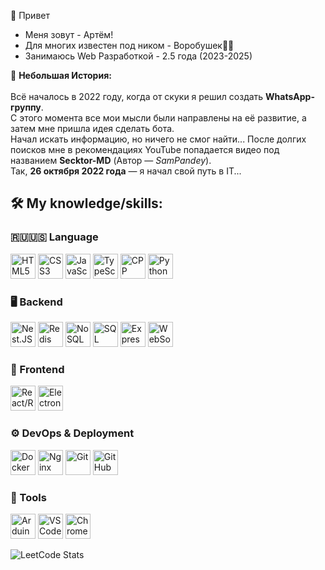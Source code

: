 👋 Привет

  - Меня зовут - Артём!
  - Для многих известен под ником - Воробушек🦆🦅
  - Занимаюсь Web Разработкой - 2.5 года (2023-2025)
    
 🧰 <b>Небольшая История:</b><br><br>
    Всё началось в 2022 году, когда от скуки я решил создать <b>WhatsApp-группу</b>.<br> 
    С этого момента все мои мысли были направлены на её развитие, а затем мне пришла идея сделать бота.<br> 
    Начал искать информацию, но ничего не смог найти... После долгих поисков мне в рекомендациях YouTube попадается видео 
    под названием <b>Secktor-MD</b> (Автор — <i>SamPandey</i>).<br>
    Так, <b>26 октября 2022 года</b> — я начал свой путь в IT...


<h2>🛠️ My knowledge/skills:</h2>

<h3>🇷🇺🇺🇸 Language</h3>
<p>
<img src="https://cdn.jsdelivr.net/gh/devicons/devicon/icons/html5/html5-original.svg" title="HTML5" width="40" height="40"/>
<img src="https://cdn.jsdelivr.net/gh/devicons/devicon/icons/css3/css3-original.svg" title="CSS3" width="40" height="40"/>
<img src="https://cdn.jsdelivr.net/gh/devicons/devicon/icons/javascript/javascript-original.svg" title="JavaScript" width="40" height="40"/>
<img src="https://cdn.jsdelivr.net/gh/devicons/devicon/icons/typescript/typescript-original.svg" title="TypeScript" width="40" height="40"/>
<img src="https://img.icons8.com/?size=100&id=40669&format=png&color=000000" title="CPP (Поверхностные знания)" width="40" height="40"/>
<img src="https://cdn.jsdelivr.net/gh/devicons/devicon/icons/python/python-original.svg" title="Python (Поверхностные знания)" width="40" height="40"/>
</p>

<h3>🖥️ Backend</h3>
<p>
<img src="https://img.icons8.com/?size=100&id=9ESZMOeUioJS&format=png&color=000000" title="Nest.JS" width="40" height="40"/>
  <img src="https://img.icons8.com/?size=100&id=pHS3eRpynIRQ&format=png&color=000000" title="Redis" width="40" height="40"/>
  <img src="https://cdn.jsdelivr.net/gh/devicons/devicon/icons/mongodb/mongodb-original.svg" title="NoSQL" width="40" height="40" />
<img src="https://cdn.jsdelivr.net/gh/devicons/devicon/icons/mysql/mysql-original.svg" title="SQL" width="40" height="40" />
<img src="https://img.icons8.com/?size=100&id=2ZOaTclOqD4q&format=png&color=000000" title="Express.JS" width="40" height="40"/>
<img src="https://cdn.jsdelivr.net/gh/devicons/devicon/icons/socketio/socketio-original.svg" title="WebSocket" width="40" height="40"/>
</p>

<h3>🎨 Frontend</h3>
<p>
<img src="https://cdn.jsdelivr.net/gh/devicons/devicon/icons/react/react-original.svg" title="React/ReactNative (Поверхностные знания)" width="40" height="40"/>
  <img src="https://img.icons8.com/?size=100&id=kaXYwo7uqATk&format=png&color=000000" title="Electron (Поверхностные знания)" width="40" height="40"/>
</p>

<h3>⚙️ DevOps & Deployment</h3>
<p>
  <img src="https://cdn.jsdelivr.net/gh/devicons/devicon/icons/docker/docker-original.svg" title="Docker" width="40" height="40"/>
  <img src="https://cdn.jsdelivr.net/gh/devicons/devicon/icons/nginx/nginx-original.svg" title="Nginx" width="40" height="40"/>
  <img src="https://cdn.jsdelivr.net/gh/devicons/devicon/icons/git/git-original.svg" title="Git" width="40" height="40"/>
  <img src="https://cdn.jsdelivr.net/gh/devicons/devicon/icons/github/github-original.svg" title="GitHub" width="40" height="40"/>
</p>

<h3>🔧 Tools</h3>
<p>
<img src="https://cdn.jsdelivr.net/gh/devicons/devicon/icons/arduino/arduino-original.svg" title="Arduino" width="40" height="40"/>
<img src="https://cdn.jsdelivr.net/gh/devicons/devicon/icons/vscode/vscode-original.svg" title="VS Code" width="40" height="40"/>
<img src="https://img.icons8.com/?size=100&id=ejub91zEY6Sl&format=png&color=000000" title="Chrome" width="40" height="40"/>
</p>

![LeetCode Stats](https://leetcard.jacoblin.cool/pulij?theme=dark&font=Arial)
